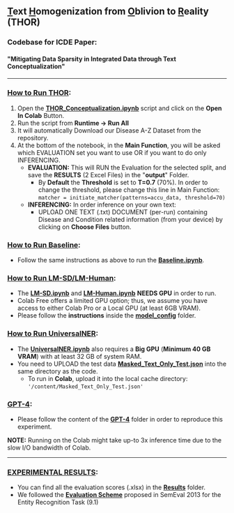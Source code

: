 ## <ins>T</ins>ext <ins>H</ins>omogenization from <ins>O</ins>blivion to <ins>R</ins>eality (**THOR**)
### Codebase for ICDE Paper:
#### "**Mitigating Data Sparsity in Integrated Data through Text Conceptualization**"
---
### <ins>How to Run THOR</ins>:
1) Open the [**THOR_Conceptualization.ipynb**](https://github.com/dtim-upc/THOR/blob/main/THOR_Conceptualization.ipynb) script and click on the **Open In Colab** Button.
2) Run the script from **Runtime ->  Run All**
3) It will automatically Download our Disease A-Z Dataset from the repository.
4) At the bottom of the notebook, in the **Main Function**, you will be asked which EVALUATION set you want to use OR if you want to do only INFERENCING.
      - **EVALUATION:** This will RUN the Evaluation for the selected split, and save the **RESULTS** (2 Excel Files) in the "**output**" Folder.
        - By **Default** the **Threshold** is set to **T=0.7** (70%). In order to change the threshold, please change this line in Main Function:<br>
                      `matcher = initiate_matcher(patterns=accu_data, threshold=70)`
      - **INFERENCING:** In order inference on your own text:
        - UPLOAD ONE TEXT (.txt) DOCUMENT (per-run) containing Disease and Condition related information (from your device) by clicking on **Choose Files** button.

### <ins>How to Run Baseline</ins>:
  - Follow the same instructions as above to run the [**Baseline.ipynb**](https://github.com/dtim-upc/THOR/blob/main/Baseline.ipynb).

### <ins>How to Run LM-SD/LM-Human</ins>:
  - The [**LM-SD.ipynb**](https://github.com/dtim-upc/THOR/blob/main/LM-SD.ipynb) and [**LM-Human.ipynb**](https://github.com/dtim-upc/THOR/blob/main/LM-Human.ipynb) **NEEDS GPU** in order to run.
  - Colab Free offers a limited GPU option; thus, we assume you have access to either Colab Pro or a Local GPU (at least 6GB VRAM).
  - Please follow the **instructions** inside the [**model_config**](https://github.com/dtim-upc/THOR/tree/main/model_config) folder.

### <ins>How to Run UniversalNER</ins>:
  - The [**UniversalNER.ipynb**](https://github.com/dtim-upc/THOR/blob/main/UniversalNER.ipynb) also requires a **Big GPU** (**Minimum 40 GB VRAM**) with at least 32 GB of system RAM.
  - You need to UPLOAD the test data [**Masked_Text_Only_Test.json**](https://github.com/dtim-upc/THOR/blob/main/Dataset/Masked_Text_Only_Test.json) into the same directory as the code.
    - To run in **Colab**, upload it into the local cache directory: `'/content/Masked_Text_Only_Test.json'`

### <ins>GPT-4</ins>:
  - Please follow the content of the [**GPT-4**](https://github.com/dtim-upc/THOR/tree/main/GPT-4) folder in order to reproduce this experiment.

**NOTE:** Running on the Colab might take up-to 3x inference time due to the slow I/O bandwidth of Colab.

---
### <ins>EXPERIMENTAL RESULTS</ins>:
  - You can find all the evaluation scores (.xlsx) in the [**Results**](https://github.com/dtim-upc/THOR/tree/main/Results) folder.
  - We followed the [**Evaluation Scheme**](https://github.com/MantisAI/nervaluate) proposed in SemEval 2013 for the Entity Recognition Task (9.1)


